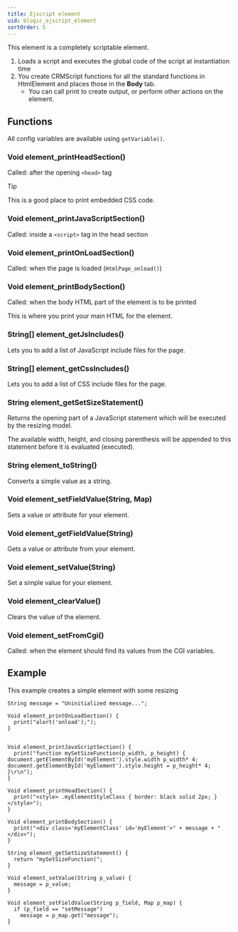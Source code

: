 ```yaml
---
title: Ejscript element
uid: blogic_ejscript_element
sortOrder: 5
---
```


This element is a completely scriptable element.

1. Loads a script and executes the global code of the script at instantiation time
2. You create CRMScript functions for all the standard functions in HtmlElement and places those in the **Body** tab.
    * You can call print to create output, or perform other actions on the element.

## Functions

All config variables are available using `getVariable()`.

### Void element_printHeadSection()

Called: after the opening `<head>` tag

> [!TIP]
> This is a good place to print embedded CSS code.

### Void element_printJavaScriptSection()

Called: inside a `<script>` tag in the head section

### Void element_printOnLoadSection()

Called: when the page is loaded (`HtmlPage_onload()`)

### Void element_printBodySection()

Called: when the body HTML part of the element is to be printed

This is where you print your main HTML for the element.

### String[] element_getJsIncludes()

Lets you to add a list of JavaScript include files for the page.

### String[] element_getCssIncludes()

Lets you to add a list of CSS include files for the page.

### String element_getSetSizeStatement()

Returns the opening part of a JavaScript statement which will be executed by the resizing model.

The available width, height, and closing parenthesis will be appended to this statement before it is evaluated (executed).

### String element_toString()

Converts a simple value as a string.

### Void element_setFieldValue(String, Map)

Sets a value or attribute for your element.

### Void element_getFieldValue(String)

Gets a value or attribute from your element.

### Void element_setValue(String)

Set a simple value for your element.

### Void element_clearValue()

Clears the value of the element.

### Void element_setFromCgi()

Called: when the element should find its values from the CGI variables.

## Example

This example creates a simple element with some resizing

```crmscript
String message = "Uninitialized message...";

Void element_printOnLoadSection() {
  print("alert('onload');");
}


Void element_printJavaScriptSection() {
  print("function mySetSizeFunction(p_width, p_height) { document.getElementById('myElement').style.width p_width* 4; document.getElementById('myElement').style.height = p_height* 4; }\r\n");
}

Void element_printHeadSection() {
  print("<style> .myElementStyleClass { border: black solid 2px; } </style>");
}

Void element_printBodySection() {
  print("<div class='myElementClass' id='myElement'>" + message + "</div>");
}

String element_getSetSizeStatement() {
  return "mySetSizeFunction(";
}

Void element_setValue(String p_value) {
  message = p_value;
}

Void element_setFieldValue(String p_field, Map p_map) {
  if (p_field == "setMessage")
    message = p_map.get("message");
}
```
